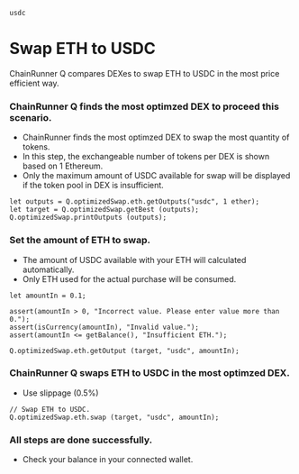 ```meta-Currency
usdc
```

# Swap ETH to USDC

ChainRunner Q compares DEXes to swap ETH to USDC in the most price efficient way.

### ChainRunner Q finds the most optimzed DEX to proceed this scenario.

- ChainRunner finds the most optimzed DEX to swap the most quantity of tokens.
- In this step, the exchangeable number of tokens per DEX is shown based on 1 Ethereum.
- Only the maximum amount of USDC available for swap will be displayed if the token pool in DEX is insufficient.

```output-Dynamic
let outputs = Q.optimizedSwap.eth.getOutputs("usdc", 1 ether);
let target = Q.optimizedSwap.getBest (outputs);
Q.optimizedSwap.printOutputs (outputs);
```

### Set the amount of ETH to swap.

- The amount of USDC available with your ETH will calculated automatically.
- Only ETH used for the actual purchase will be consumed.

```input-Dynamic ETH
let amountIn = 0.1;
```

```input-Verify
assert(amountIn > 0, "Incorrect value. Please enter value more than 0.");
assert(isCurrency(amountIn), "Invalid value.");
assert(amountIn <= getBalance(), "Insufficient ETH.");
```

```output-Dynamic USDC
Q.optimizedSwap.eth.getOutput (target, "usdc", amountIn);
```

### ChainRunner Q swaps ETH to USDC in the most optimzed DEX.

- Use slippage (0.5%)

```taster
// Swap ETH to USDC.
Q.optimizedSwap.eth.swap (target, "usdc", amountIn);
```

### All steps are done successfully.

- Check your balance in your connected wallet.
